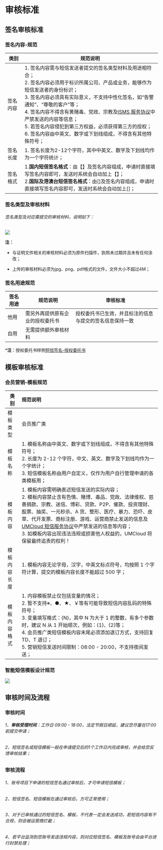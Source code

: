 # 审核标准
## 签名审核标准
### 签名内容-规范

| 类别 | 规范说明 |
| -------- | -------- |
| 签名内容    | 1. 签名内容需与短信发送者提交的签名类型材料及用途相符合；  <br>2. 签名内容必须用于标识所属公司、产品或业务，能够作为短信发送者的身份标识；<br>  3. 签名内容必须具有实际意义，不支持中性化签名，如“告警通知”、“尊敬的客户”等；  <br>4. 签名内容不得含有黄赌毒、党政、宗教及[ISMS 服务协议](https://docs.umpaas.com/docs/usms/introduction/service_level)中严禁发送的内容等信息；  <br>5. 若签名内容侵犯到第三方权益，必须获得第三方的授权；  <br>6. 签名内容由中英文、数字或下划线组成，不得含有其他特殊符号；     |
| 签名长度    | 1. 签名长度为2-12个字符，其中中英文、数字及下划线均作为一个字符统计；     |
| 签名格式    | 1.**国内短信签名格式**：由【】及签名内容组成，申请时直接填写签名内容即可，发送时系统会自动加上【】；<br>  2.**国际及港澳台短信签名格式**：由[]及签名内容组成，申请时直接填写签名内容即可，发送时系统会自动加上[]；    |


### 签名类型及审核材料
###### 签名类型及对应需提交的审核材料，说明如下：
![](https://markdown.liuchengtu.com/work/uploads/upload_96afdc2d6c8cc8cbed5628185609b1ca.png)

**注：**

- 与证明文件相关的审核材料必须为原件扫描件，执照未过期并且未有任何涂改；

- 上传的审核材料必须为jpg、png、pdf格式的文件，文件大小不超过4M；


### 签名用途规范
| 签名用途 | 规范说明 | 审核标准 |
| -------- | -------- |-------- |
| 他用     | 需另外再提供原有企业的授权委托书    | 授权委托书已生效，并且标注的信息与提交的签名信息保持一致   |
| 自用    |无需提供额外审核材料   |    |

***注**：授权委托书样例[短信签名-授权委托书](https://umweb-static.cn-sh2.ufileos.com/um-console/%E7%9F%AD%E4%BF%A1%E6%9C%8D%E5%8A%A1USMS_%E6%8E%88%E6%9D%83%E5%A7%94%E6%89%98%E4%B9%A6_%E6%A0%B7%E5%BC%A0.doc)

## 模板审核标准
### 会员营销-模板规范

| 类别         | 规范说明                                                                                                                                                                                                                                                                                                                                                                                                                          |
| ------------ | :-------------------------------------------------------------------------------------------------------------------------------------------------------------------------------------------------------------------------------------------------------------------------------------------------------------------------------------------------------------------------------------------------------------------------------- |
| 模板类型     | 会员推广类                                                                                                                                                                                                                                                                                                                                                                                                                        |
| 模板名称     | 1. 模板名称由中英文、数字或下划线组成，不得含有其他特殊符号；<br />2. 长度为 2-12 个字符，中文、英文、数字及下划线均作为一个字统计；<br />3. 短信模板名称由用户自定义，仅作为用户自行管理申请的各类模板用；                                                                                                                                                                                                                           |
| 模板内容     | 1. 模板内容需明确表述短信发送的实际内容；<br/>2. 模板内容禁止含有色情、赌博、毒品、党政、法律维权、慈善捐款、宗教、迷信、博彩、贷款、P2P、催款、投资理财、股票、抽奖、一元秒杀、A 货、整形、医疗、暴力、恐吓、皮草、代开发票、商标注册、游戏、运营商禁止发送的信息及[UMCloud 短信服务协议](/docs/usms/introduction/service_level)中严禁发送的信息等内容；<br />3. 如模板内容出现违法违规或损害他人权益的，UMCloud 将保留最终追责的权利！ |
| 模板内容长度 | 1. 模板内容无论字母，汉字，中英文标点符号，均按照 1 个字符计算，提交的模板内容长度不能超过 500 字；                                                                                                                                                                                                                                                                                                                               |
| 模板内容格式 | 1. 内容模板禁止仅包括变量的情况；<br />2. 暂不支持※、●、★、￥等有可能导致短信内容乱码的特殊符号；<br />3. 变量填写格式：{N}，其中 N 为大于 1 的整数，有多个参数时，建议 N 从 1 开始顺次，例如：{1}、{2}等；<br />4. 会员推广类短信模板内容末尾必须添加退订方式，支持回复 TD、T 退订；<br/>5. 营销短信发送时间限制：08:00 - 20:00，不支持夜间发送；                                                                                      |


### 智能短信模板设计规范
![](https://markdown.liuchengtu.com/work/uploads/upload_134822fab6145f98c8ebae2a114010a6.png)


## 审核时间及流程
### 审核时间
###### 1、**审核受理时间**：工作日 09:00 - 18:00，法定节假日顺延，建议您尽量在17:00前提交申请；

###### 2、短信签名或短信模板一般在申请提交后的1个工作日内完成审核，并会给您反馈审核结果；


### 审核流程
###### 1、账号项目下申请的短信签名通过审核后，才可申请短信模板；

###### 2、短信签名、短信模板在通过审核后，方可正常使用；

###### 3、对于已审核通过的短信签名、模板，不代表一定会发送成功，若短信内容有不合规，则会被运营商拦截；

###### 4、若平台监测到您账号发送违规内容，则对应短信签名、模板及账号会由平台进行封禁处理；
